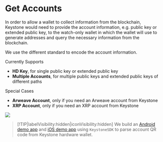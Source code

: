 # Get Accounts

In order to allow a wallet to collect information from the blockchain,
Keystone would need to provide the account information, e.g. public key or extended public key,
to the watch-only wallet in which the wallet will use to
generate addresses and query the necessary information from the blockchain.

We use the different standard to encode the account information.

Currently Supports
- **HD Key**, for single public key or extended public key
- **Multiple Accounts**, for multiple public keys and extended public keys of different paths

Special Cases
- **Arweave Account**, only if you need an Arweave account from Keystone
- **XRP Account**, only if you need an XRP account from Keystone

![](/_media/connect.png)

> [!TIP|labelVisibility:hidden|iconVisibility:hidden]
> We build an [Android demo app](https://github.com/KeystoneHQ/keystone-sdk-android-demo/) and [iOS demo app](https://github.com/KeystoneHQ/keystone-sdk-ios-demo/)
> using `KeystoneSDK` to parse account QR code from Keystone hardware wallet.
